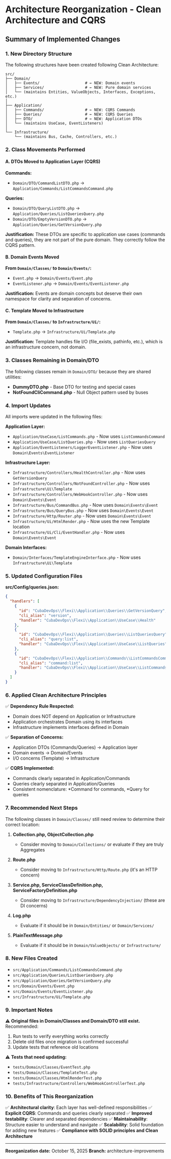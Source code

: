 # Architecture Reorganization - Clean Architecture and CQRS

## Summary of Implemented Changes

### 1. New Directory Structure

The following structures have been created following Clean Architecture:

```
src/
├── Domain/
│   ├── Events/                    # ← NEW: Domain events
│   ├── Services/                  # ← NEW: Pure domain services
│   └── (maintains Entities, ValueObjects, Interfaces, Exceptions, etc.)
│
├── Application/
│   ├── Commands/                  # ← NEW: CQRS Commands
│   ├── Queries/                   # ← NEW: CQRS Queries
│   ├── DTO/                       # ← NEW: Application DTOs
│   └── (maintains UseCase, EventListeners)
│
└── Infrastructure/
    └── (maintains Bus, Cache, Controllers, etc.)
```

### 2. Class Movements Performed

#### A. DTOs Moved to Application Layer (CQRS)

**Commands:**
- `Domain/DTO/CommandListDTO.php` → `Application/Commands/ListCommandsCommand.php`

**Queries:**
- `Domain/DTO/QueryListDTO.php` → `Application/Queries/ListQueriesQuery.php`
- `Domain/DTO/EmptyVersionDTO.php` → `Application/Queries/GetVersionQuery.php`

**Justification:** These DTOs are specific to application use cases (commands and queries), they are not part of the pure domain. They correctly follow the CQRS pattern.

#### B. Domain Events Moved

**From `Domain/Classes/` to `Domain/Events/`:**
- `Event.php` → `Domain/Events/Event.php`
- `EventListener.php` → `Domain/Events/EventListener.php`

**Justification:** Events are domain concepts but deserve their own namespace for clarity and separation of concerns.

#### C. Template Moved to Infrastructure

**From `Domain/Classes/` to `Infrastructure/Ui/`:**
- `Template.php` → `Infrastructure/Ui/Template.php`

**Justification:** Template handles file I/O (file_exists, pathinfo, etc.), which is an infrastructure concern, not domain.

### 3. Classes Remaining in Domain/DTO

The following classes remain in `Domain/DTO/` because they are shared utilities:

- **DummyDTO.php** - Base DTO for testing and special cases
- **NotFoundCliCommand.php** - Null Object pattern used by buses

### 4. Import Updates

All imports were updated in the following files:

**Application Layer:**
- `Application/UseCase/ListCommands.php` - Now uses `ListCommandsCommand`
- `Application/UseCase/ListQueries.php` - Now uses `ListQueriesQuery`
- `Application/EventListeners/LoggerEventListener.php` - Now uses `Domain\Events\EventListener`

**Infrastructure Layer:**
- `Infrastructure/Controllers/HealthController.php` - Now uses `GetVersionQuery`
- `Infrastructure/Controllers/NotFoundController.php` - Now uses `Infrastructure\Ui\Template`
- `Infrastructure/Controllers/WebHookController.php` - Now uses `Domain\Events\Event`
- `Infrastructure/Bus/CommandBus.php` - Now uses `Domain\Events\Event`
- `Infrastructure/Bus/QueryBus.php` - Now uses `Domain\Events\Event`
- `Infrastructure/Http/Router.php` - Now uses `Domain\Events\Event`
- `Infrastructure/Ui/HtmlRender.php` - Now uses the new Template location
- `Infrastructure/Ui/Cli/EventHandler.php` - Now uses `Domain\Events\Event`

**Domain Interfaces:**
- `Domain/Interfaces/TemplateEngineInterface.php` - Now uses `Infrastructure\Ui\Template`

### 5. Updated Configuration Files

**src/Config/queries.json:**
```json
{
  "handlers": [
    {
      "id": "CubaDevOps\\Flexi\\Application\\Queries\\GetVersionQuery",
      "cli_alias": "version",
      "handler": "CubaDevOps\\Flexi\\Application\\UseCase\\Health"
    },
    {
      "id": "CubaDevOps\\Flexi\\Application\\Queries\\ListQueriesQuery",
      "cli_alias": "query:list",
      "handler": "CubaDevOps\\Flexi\\Application\\UseCase\\ListQueries"
    },
    {
      "id": "CubaDevOps\\Flexi\\Application\\Commands\\ListCommandsCommand",
      "cli_alias": "command:list",
      "handler": "CubaDevOps\\Flexi\\Application\\UseCase\\ListCommands"
    }
  ]
}
```

### 6. Applied Clean Architecture Principles

✅ **Dependency Rule Respected:**
- Domain does NOT depend on Application or Infrastructure
- Application orchestrates Domain using its interfaces
- Infrastructure implements interfaces defined in Domain

✅ **Separation of Concerns:**
- Application DTOs (Commands/Queries) → Application layer
- Domain events → Domain/Events
- I/O concerns (Template) → Infrastructure

✅ **CQRS Implemented:**
- Commands clearly separated in Application/Commands
- Queries clearly separated in Application/Queries
- Consistent nomenclature: *Command for commands, *Query for queries

### 7. Recommended Next Steps

The following classes in `Domain/Classes/` still need review to determine their correct location:

1. **Collection.php, ObjectCollection.php**
   - Consider moving to `Domain/Collections/` or evaluate if they are truly Aggregates

2. **Route.php**
   - Consider moving to `Infrastructure/Http/Route.php` (it's an HTTP concern)

3. **Service.php, ServiceClassDefinition.php, ServiceFactoryDefinition.php**
   - Consider moving to `Infrastructure/DependencyInjection/` (these are DI concerns)

4. **Log.php**
   - Evaluate if it should be in `Domain/Entities/` or `Domain/Services/`

5. **PlainTextMessage.php**
   - Evaluate if it should be in `Domain/ValueObjects/` or `Infrastructure/`

### 8. New Files Created

- `src/Application/Commands/ListCommandsCommand.php`
- `src/Application/Queries/ListQueriesQuery.php`
- `src/Application/Queries/GetVersionQuery.php`
- `src/Domain/Events/Event.php`
- `src/Domain/Events/EventListener.php`
- `src/Infrastructure/Ui/Template.php`

### 9. Important Notes

⚠️ **Original files in Domain/Classes and Domain/DTO still exist.**
Recommended:

1. Run tests to verify everything works correctly
2. Delete old files once migration is confirmed successful
3. Update tests that reference old locations

⚠️ **Tests that need updating:**

- `tests/Domain/Classes/EventTest.php`
- `tests/Domain/Classes/TemplateTest.php`
- `tests/Domain/Classes/HtmlRenderTest.php`
- `tests/Infrastructure/Controllers/WebHookControllerTest.php`

### 10. Benefits of This Reorganization

✅ **Architectural clarity**: Each layer has well-defined responsibilities
✅ **Explicit CQRS**: Commands and queries clearly separated
✅ **Improved testability**: Clearer and separated dependencies
✅ **Maintainability**: Structure easier to understand and navigate
✅ **Scalability**: Solid foundation for adding new features
✅ **Compliance with SOLID principles and Clean Architecture**

---

**Reorganization date:** October 15, 2025
**Branch:** architecture-improvements
